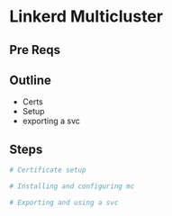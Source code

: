 # Linkerd Multicluster

## Pre Reqs

## Outline

* Certs
* Setup
* exporting a svc

## Steps

```bash
# Certificate setup

```

```bash
# Installing and configuring mc

```

```bash
# Exporting and using a svc

```
